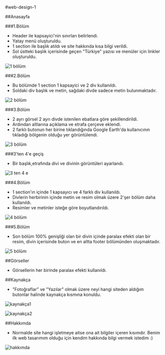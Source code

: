 #web-design-1

##Anasayfa

###1.Bölüm

- Header ile kapsayici'nin sınırları belirlendi.
- Yatay menü oluşturuldu.
- 1 section ile başlık atıldı ve site hakkında kısa bilgi verildi.
- Sol üstteki başlık içerisinde geçen "Türkiye" yazısı ve menüler için linkler oluşturuldu.


![1 bölüm](https://user-images.githubusercontent.com/55760365/88405124-7d2d3980-cdd7-11ea-9830-eb46b830ea66.png)



###2.Bölüm

- Bu bölümde 1 section 1 kapsayici ve 2 div kullanıldı.
- Soldaki div başlık ve metin, sağdaki divde sadece metin bulunmaktadır.



![2 bölüm](https://user-images.githubusercontent.com/55760365/88405211-959d5400-cdd7-11ea-9e43-6f18773125c2.png)




###3.Bölüm 

- 2 ayrı görsel 2 ayrı divde istenilen ebatlara göre şekillendirildi.
- Ardından altlarına açıklama ve etrafa çerçeve eklendi.
- 2 farklı butonun her birine tıklandığında Google Earth'da kullanıcının tıkladığı bölgenin olduğu yer görüntülendi.



![3 bölüm](https://user-images.githubusercontent.com/55760365/88405539-1b210400-cdd8-11ea-982e-85de1e5ce18a.png)




###3'ten 4'e geçiş

- Bir başlık,etrafında divi ve divinin görüntüleri ayarlandı.



![3 ten 4 e](https://user-images.githubusercontent.com/55760365/88405602-2d9b3d80-cdd8-11ea-93cb-fa8bb539c81e.png)



###4.Bölüm

- 1 section'ın içinde 1 kapsayıcı ve 4 farklı div kullanıldı.
- Divlerin herbirinin içinde metin ve resim olmak üzere 2'şer bölüm daha kullanıldı.
- Resimler ve metinler isteğe göre boyutlandırıldı.



![4 bölüm](https://user-images.githubusercontent.com/55760365/88405573-25430280-cdd8-11ea-89df-2312d5b7d23e.png)




###5.Bölüm

- Son bölüm 100% genişliği olan bir divin içinde paralax efekti olan bir resim, divin içerisinde buton ve en altta footer bölümünden oluşmaktadır.



![5 bölüm](https://user-images.githubusercontent.com/55760365/88405616-32f88800-cdd8-11ea-9162-d20bce1df1fe.png)



##Görseller

- Görsellerin her birinde paralax efekti kullanıldı.


##Kaynakça

- "Fotoğraflar" ve "Yazılar" olmak üzere neyi hangi siteden aldığım butonlar halinde kaynakça kısmına konuldu.


![kaynakça1](https://user-images.githubusercontent.com/55760365/88406173-fa0ce300-cdd8-11ea-9bc0-ecbf6ee67d8b.png)



![kaynakça2](https://user-images.githubusercontent.com/55760365/88406184-fc6f3d00-cdd8-11ea-91a8-0e1ef7a411f3.png)



##Hakkımda

- Normalde site hangi işletmeye aitse ona ait bilgiler içeren kısımdır. Benim ilk web tasarımım olduğu için kendim hakkında bilgi vermek istedim :)


![hakkımda](https://user-images.githubusercontent.com/55760365/88406399-507a2180-cdd9-11ea-99e5-e8767a59a555.png)



